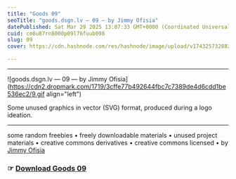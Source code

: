 ```yaml
---
title: "Goods 09"
seoTitle: "goods.dsgn.lv — 09 — by Jimmy Ofisia"
datePublished: Sat Mar 29 2025 13:07:33 GMT+0000 (Coordinated Universal Time)
cuid: cm8u87rn8000p09l76fuub098
slug: 09
cover: https://cdn.hashnode.com/res/hashnode/image/upload/v1743257328824/68bc4a7e-0b73-4048-864d-480ace8bcd95.png

---
```


---

![goods.dsgn.lv — 09 — by Jimmy Ofisia](https://cdn2.dropmark.com/1719/3cffe77b492644fbc7c7389de4d6cdd1be536ec2/9.gif align="left")

Some unused graphics in vector (SVG) format, produced during a logo ideation.

---

some random freebies • freely downloadable materials • unused project materials • creative commons derivatives • creative commons licensed • by [Jimmy Ofisia](https://dsgn.lv)

### ☞ [**Download** **Goods 09**](https://folder.dsgn.lv/b/goods09)